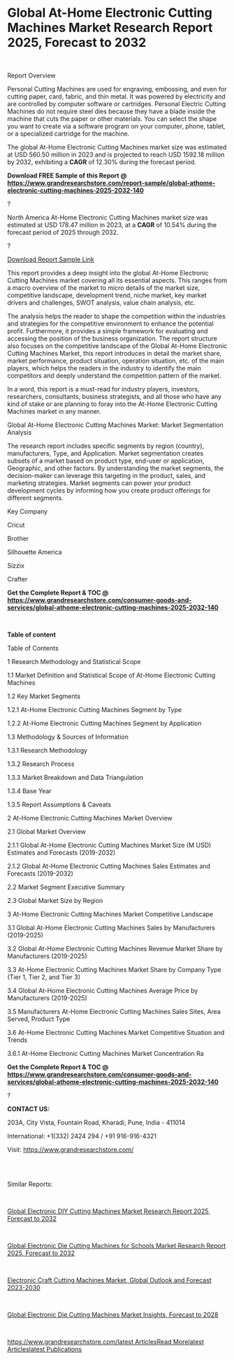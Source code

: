 <h1>Global At-Home Electronic Cutting Machines Market Research Report 2025, Forecast to 2032</h1><br/><p>Report Overview</p>
 
 
 
 <p>Personal Cutting Machines are used for engraving, embossing, and even for cutting paper, card, fabric, and thin metal. It was powered by electricity and are controlled by computer software or cartridges. Personal Electric Cutting Machines do not require steel dies because they have a blade inside the machine that cuts the paper or other materials. You can select the shape you want to create via a software program on your computer, phone, tablet, or a specialized cartridge for the machine.</p>
 
 
 
 <p>The global At-Home Electronic Cutting Machines market size was estimated at USD 560.50 million in 2023 and is projected to reach USD 1592.18 million by 2032, exhibiting a <strong>CAGR</strong> of 12.30% during the forecast period.</p>
 
 
 
 <div><b>Download FREE Sample of this Report @ <a href="https://www.grandresearchstore.com/report-sample/global-athome-electronic-cutting-machines-2025-2032-140">https://www.grandresearchstore.com/report-sample/global-athome-electronic-cutting-machines-2025-2032-140</a></b></div>
 
 
 
 <p>? </p>
 
 
 
 <p>North America At-Home Electronic Cutting Machines market size was estimated at USD 178.47 million in 2023, at a <strong>CAGR</strong> of 10.54% during the forecast period of 2025 through 2032.</p>
 
 
 
 <p>? </p>
 
 
 
 <p><a href="https://www.grandresearchstore.com/mr-admin/report-sample/global-athome-electronic-cutting-machines-2025-2032-140">Download Report Sample Link</a></p>
 
 
 
 <p>This report provides a deep insight into the global At-Home Electronic Cutting Machines market covering all its essential aspects. This ranges from a macro overview of the market to micro details of the market size, competitive landscape, development trend, niche market, key market drivers and challenges, SWOT analysis, value chain analysis, etc.</p>
 
 
 
 <p>The analysis helps the reader to shape the competition within the industries and strategies for the competitive environment to enhance the potential profit. Furthermore, it provides a simple framework for evaluating and accessing the position of the business organization. The report structure also focuses on the competitive landscape of the Global At-Home Electronic Cutting Machines Market, this report introduces in detail the market share, market performance, product situation, operation situation, etc. of the main players, which helps the readers in the industry to identify the main competitors and deeply understand the competition pattern of the market.</p>
 
 
 
 <p>In a word, this report is a must-read for industry players, investors, researchers, consultants, business strategists, and all those who have any kind of stake or are planning to foray into the At-Home Electronic Cutting Machines market in any manner.</p>
 
 
 
 <p>Global At-Home Electronic Cutting Machines Market: Market Segmentation Analysis</p>
 
 
 
 <p>The research report includes specific segments by region (country), manufacturers, Type, and Application. Market segmentation creates subsets of a market based on product type, end-user or application, Geographic, and other factors. By understanding the market segments, the decision-maker can leverage this targeting in the product, sales, and marketing strategies. Market segments can power your product development cycles by informing how you create product offerings for different segments.</p>
 
 
 
 <p>Key Company</p>
 
 
 
 <p>Cricut</p>
 
 
 
 <p>Brother</p>
 
 
 
 <p>Silhouette America</p>
 
 
 
 <p>Sizzix</p>
 
 
 
 <p>Crafter</p>
 
 
 
 <div><b>Get the Complete Report & TOC @ <a href="https://www.grandresearchstore.com/consumer-goods-and-services/global-athome-electronic-cutting-machines-2025-2032-140">https://www.grandresearchstore.com/consumer-goods-and-services/global-athome-electronic-cutting-machines-2025-2032-140</a></b></div>
 
 
 
 <p><br />
 
 <b>Table of content</b></p>
 
 
 
 <p>Table of Contents<br />
 
 1 Research Methodology and Statistical Scope<br />
 
 1.1 Market Definition and Statistical Scope of At-Home Electronic Cutting Machines<br />
 
 1.2 Key Market Segments<br />
 
 1.2.1 At-Home Electronic Cutting Machines Segment by Type<br />
 
 1.2.2 At-Home Electronic Cutting Machines Segment by Application<br />
 
 1.3 Methodology & Sources of Information<br />
 
 1.3.1 Research Methodology<br />
 
 1.3.2 Research Process<br />
 
 1.3.3 Market Breakdown and Data Triangulation<br />
 
 1.3.4 Base Year<br />
 
 1.3.5 Report Assumptions & Caveats<br />
 
 2 At-Home Electronic Cutting Machines Market Overview<br />
 
 2.1 Global Market Overview<br />
 
 2.1.1 Global At-Home Electronic Cutting Machines Market Size (M USD) Estimates and Forecasts (2019-2032)<br />
 
 2.1.2 Global At-Home Electronic Cutting Machines Sales Estimates and Forecasts (2019-2032)<br />
 
 2.2 Market Segment Executive Summary<br />
 
 2.3 Global Market Size by Region<br />
 
 3 At-Home Electronic Cutting Machines Market Competitive Landscape<br />
 
 3.1 Global At-Home Electronic Cutting Machines Sales by Manufacturers (2019-2025)<br />
 
 3.2 Global At-Home Electronic Cutting Machines Revenue Market Share by Manufacturers (2019-2025)<br />
 
 3.3 At-Home Electronic Cutting Machines Market Share by Company Type (Tier 1, Tier 2, and Tier 3)<br />
 
 3.4 Global At-Home Electronic Cutting Machines Average Price by Manufacturers (2019-2025)<br />
 
 3.5 Manufacturers At-Home Electronic Cutting Machines Sales Sites, Area Served, Product Type<br />
 
 3.6 At-Home Electronic Cutting Machines Market Competitive Situation and Trends<br />
 
 3.6.1 At-Home Electronic Cutting Machines Market Concentration Ra</p>
 
 
 
 <div><b>Get the Complete Report & TOC @ <a href="https://www.grandresearchstore.com/consumer-goods-and-services/global-athome-electronic-cutting-machines-2025-2032-140">https://www.grandresearchstore.com/consumer-goods-and-services/global-athome-electronic-cutting-machines-2025-2032-140</a></b></div>
 
 
 
 <p>? </p>
 
 
 
 <p><b>CONTACT US:</b><br />
 
 203A, City Vista, Fountain Road, Kharadi, Pune, India - 411014<br />
 
 International: +1(332) 2424 294 / +91 916-916-4321<br />
 
 Visit: <a href="https://www.grandresearchstore.com/">https://www.grandresearchstore.com/</a><br />
 
 <br />
 
 <br />
 
 Similar Reports:<br />
 
 <br />
 
 <a href="https://www.grandresearchstore.com/consumer-goods-and-services/global-electronic-diy-cutting-machines-2025-2032-920">Global Electronic DIY Cutting Machines Market Research Report 2025, Forecast to 2032</a><br />
 
 <br />
 
 <a href="https://www.grandresearchstore.com/consumer-goods-and-services/global-electronic-die-cutting-machines-for-schools-2025-2032-23">Global Electronic Die Cutting Machines for Schools Market Research Report 2025, Forecast to 2032</a><br />
 
 <br />
 
 <a href="https://www.grandresearchstore.com/machines/global-electronic-craft-cutting-machines-forecast-2023-2030-983">Electronic Craft Cutting Machines Market, Global Outlook and Forecast 2023-2030</a><br />
 
 <br />
 
 <a href="https://www.grandresearchstore.com/consumer-goods-and-services/global-electronic-die-cutting-machines-2028-520">Global Electronic Die Cutting Machines Market Insights, Forecast to 2028</a><br />
 
 <br />
 
 <a href="https://gyeongbokgung.com">https://www.grandresearchstore.com/</a><a href="https://hallyeomaritime.com">latest Articles</a><a href="https://jingwansa.com">Read More</a><a href="https://nguoiviet.jp/">latest Articles</a><a href="https://www.intelmarketresearch.com/">latest Publications</a></p>